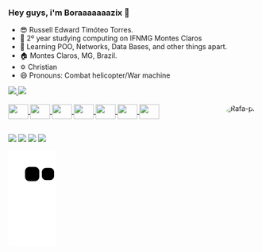 ### Hey guys, i'm Boraaaaaaazix 👋

- 😎 Russell Edward Timóteo Torres.
- 🏫 2º year studying computing on IFNMG Montes Claros
- 🌱 Learning POO, Networks, Data Bases, and other things apart.
- 🏠 Montes Claros, MG, Brazil.
- ✡️ Christian
- 😄 Pronouns: Combat helicopter/War machine

<div>
  <a href="https://github.com/boraazix">
  <img height="150em" src="https://github-readme-stats.vercel.app/api?username=boraazix&show_icons=true&theme=tokyonight&include_all_commits=true&count_private=true"/>
  <img height="150em" src="https://github-readme-stats.vercel.app/api/top-langs/?username=boraazix&layout=compact&langs_count=7&theme=tokyonight"/>
</div>

<div style="display: inline_block"><br>
  <img align="center" height="30" width="40" src="https://cdn.jsdelivr.net/gh/devicons/devicon/icons/c/c-original.svg">
  <img align="center" height="30" width="40" src="https://cdn.jsdelivr.net/gh/devicons/devicon/icons/csharp/csharp-original.svg">
  <img align="center" height="30" width="40" src="https://cdn.jsdelivr.net/gh/devicons/devicon/icons/python/python-original.svg">
  <img align="center" height="30" width="40" src="https://cdn.jsdelivr.net/gh/devicons/devicon/icons/mysql/mysql-original.svg">
  <img align="center" height="30" width="40" src="https://cdn.jsdelivr.net/gh/devicons/devicon/icons/git/git-original.svg">
  <img align="center" height="30" width="40" src="https://cdn.jsdelivr.net/gh/devicons/devicon/icons/visualstudio/visualstudio-plain.svg">
  <img align="center" height="30" width="40" src="https://cdn.jsdelivr.net/gh/devicons/devicon/icons/vscode/vscode-original.svg">
  <img align="right" alt="Rafa-pic" height="150" style="border-radius:50px;" src="https://media.tenor.com/C_C0B9JM3IIAAAAi/minecraft-bee.gif">
</div>

##

<div> 
 	<a href="https://www.twitch.tv/boraazix" target="_blank"><img src="https://img.shields.io/badge/Twitch-9146FF?style=for-the-badge&logo=twitch&logoColor=white" target="_blank"></a>
 <a href="https://twitter.com/Boraazix" target="_blank"><img src="https://img.shields.io/badge/Twitter-1DA1F2?style=for-the-badge&logo=twitter&logoColor=white" target="_blank"></a> 
  <a href = "mailto:russell.ed.123@gmail.com"><img src="https://img.shields.io/badge/-Gmail-%23333?style=for-the-badge&logo=gmail&logoColor=white" target="_blank"></a>
  <a href="https://www.linkedin.com/in/russell-edward-356379228" target="_blank"><img src="https://img.shields.io/badge/-LinkedIn-%230077B5?style=for-the-badge&logo=linkedin&logoColor=white" target="_blank"></a> 
  
  ![Snake animation](https://github.com/boraazix/boraazix/blob/output/github-contribution-grid-snake.svg)
 
</div>
